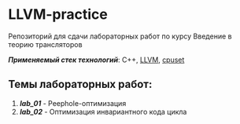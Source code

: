 # LLVM-practice
Репозиторий для сдачи лабораторных работ по курсу Введение в теорию трансляторов

___Применяемый стек технологий___: C++, [LLVM](https://github.com/llvm/llvm-project.git), [cpuset](https://github.com/lpechacek/cpuset.git)

## Темы лабораторных работ:
1. ___lab_01___ - Peephole-оптимизация
2. ___lab_02___ - Оптимизация инвариантного кода цикла
